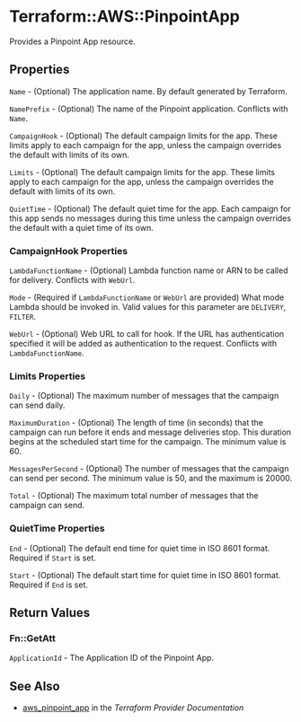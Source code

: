 # Terraform::AWS::PinpointApp

Provides a Pinpoint App resource.

## Properties

`Name` - (Optional) The application name. By default generated by Terraform.

`NamePrefix` - (Optional) The name of the Pinpoint application. Conflicts with `Name`.

`CampaignHook` - (Optional) The default campaign limits for the app. These limits apply to each campaign for the app, unless the campaign overrides the default with limits of its own.

`Limits` - (Optional) The default campaign limits for the app. These limits apply to each campaign for the app, unless the campaign overrides the default with limits of its own.

`QuietTime` - (Optional) The default quiet time for the app. Each campaign for this app sends no messages during this time unless the campaign overrides the default with a quiet time of its own.

### CampaignHook Properties

`LambdaFunctionName` - (Optional) Lambda function name or ARN to be called for delivery. Conflicts with `WebUrl`.

`Mode` - (Required if `LambdaFunctionName` or `WebUrl` are provided) What mode Lambda should be invoked in. Valid values for this parameter are `DELIVERY`, `FILTER`.

`WebUrl` - (Optional) Web URL to call for hook. If the URL has authentication specified it will be added as authentication to the request. Conflicts with `LambdaFunctionName`.

### Limits Properties

`Daily` - (Optional) The maximum number of messages that the campaign can send daily.

`MaximumDuration` - (Optional) The length of time (in seconds) that the campaign can run before it ends and message deliveries stop. This duration begins at the scheduled start time for the campaign. The minimum value is 60.

`MessagesPerSecond` - (Optional) The number of messages that the campaign can send per second. The minimum value is 50, and the maximum is 20000.

`Total` - (Optional) The maximum total number of messages that the campaign can send.

### QuietTime Properties

`End` - (Optional) The default end time for quiet time in ISO 8601 format. Required if `Start` is set.

`Start` - (Optional) The default start time for quiet time in ISO 8601 format. Required if `End` is set.


## Return Values

### Fn::GetAtt

`ApplicationId` - The Application ID of the Pinpoint App.

## See Also

* [aws_pinpoint_app](https://www.terraform.io/docs/providers/aws/r/pinpoint_app.html) in the _Terraform Provider Documentation_
